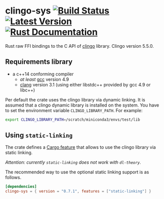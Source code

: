 # clingo-sys [![Build Status](https://github.com/potassco/clingo-sys/workflows/CI%20Test/badge.svg)](https://github.com/potassco/clingo-sys)[![Latest Version](https://img.shields.io/crates/v/clingo-sys.svg)](https://crates.io/crates/clingo-sys)[![Rust Documentation](https://docs.rs/clingo-sys/badge.svg)](https://docs.rs/clingo-sys)

Rust raw FFI bindings to the C API of [clingo](https://github.com/potassco/clingo) library.
Clingo version 5.5.0.

## Requirements library

- a c++14 conforming compiler
  - *at least* [gcc](https://gcc.gnu.org/) version 4.9
  - [clang](http://clang.llvm.org/) version 3.1 (using either libstdc++
    provided by gcc 4.9 or libc++)

Per default the crate uses the clingo library via dynamic linking.
It is assumed that a clingo dynamic library is installed on the system.
You have to set the environment variable `CLINGO_LIBRARY_PATH`. For example:

```sh
export CLINGO_LIBRARY_PATH=/scratch/miniconda3/envs/test/lib
```

## Using `static-linking`

The crate defines a [Cargo feature] that allows to use the clingo library via static linking.

[Cargo feature]: https://doc.rust-lang.org/cargo/reference/manifest.html#the-features-section

*Attention: currently `static-linking` does not work with `dl-theory`.*

The recommended way to use the optional static linking support is as
follows.

```toml
[dependencies]
clingo-sys = { version = "0.7.1", features = ["static-linking"] }
```
